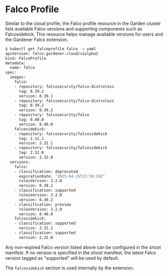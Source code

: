 # Falco Profile

Similar to the cloud profile, the Falco profile resource in the Garden cluster lists available Falco versions and supporting components such as Falcosidekick. This resource helps manage available versions for users and the Gardener Falco extension.

```bash
$ kubectl get falcoprofile falco -o yaml
apiVersion: falco.gardener.cloud/v1alpha1
kind: FalcoProfile
metadata:
  name: falco
spec:
  images:
    falco:
    - repository: falcosecurity/falco-distroless
      tag: 0.39.1
      version: 0.39.1
    - repository: falcosecurity/falco-distroless
      tag: 0.39.2
      version: 0.39.2
    - repository: falcosecurity/falco
      tag: 0.40.0
      version: 0.40.0
    falcosidekick:
    - repository: falcosecurity/falcosidekick
      tag: 2.31.1
      version: 2.31.1
    - repository: falcosecurity/falcosidekick
      tag: 2.32.0
      version: 2.32.0
  versions:
    falco:
    - classification: deprecated
      expirationDate: "2025-04-15T23:59:59Z"
      rulesVersion: 3.2.0
      version: 0.39.1
    - classification: supported
      rulesVersion: 3.2.0
      version: 0.39.2
    - classification: preview
      rulesVersion: 3.2.0
      version: 0.40.0
    falcosidekick:
    - classification: supported
      version: 2.31.1
    - classification: supported
      version: 2.32.0
```

Any non-expired Falco version listed above can be configured in the shoot manifest. If no version is specified in the shoot manifest, the latest Falco version tagged as "supported" will be used by default.

The `falcosidekick` section is used internally by the extension.
